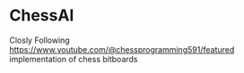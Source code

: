 # ChessAI
Closly Following https://www.youtube.com/@chessprogramming591/featured implementation of chess bitboards
